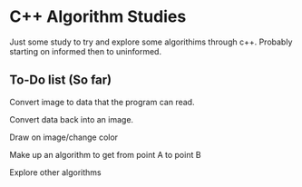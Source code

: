 # C++ Algorithm Studies 

Just some study to try and explore some algorithims through c++. 
Probably starting on informed then to uninformed.

## To-Do list (So far)

Convert image to data that the program can read.

Convert data back into an image. 

Draw on image/change color

Make up an algorithm to get from point A to point B

Explore other algorithms

